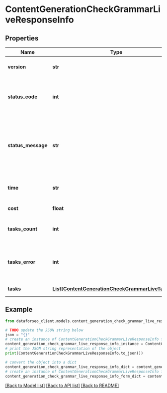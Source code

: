# ContentGenerationCheckGrammarLiveResponseInfo


## Properties

Name | Type | Description | Notes
------------ | ------------- | ------------- | -------------
**version** | **str** | the current version of the API | [optional] 
**status_code** | **int** | general status code you can find the full list of the response codes here | [optional] 
**status_message** | **str** | general informational message you can find the full list of general informational messages here | [optional] 
**time** | **str** | total execution time, seconds | [optional] 
**cost** | **float** | total tasks cost, USD | [optional] 
**tasks_count** | **int** | the number of tasks in the tasks array | [optional] 
**tasks_error** | **int** | the number of tasks in the tasks array returned with an error | [optional] 
**tasks** | [**List[ContentGenerationCheckGrammarLiveTaskInfo]**](ContentGenerationCheckGrammarLiveTaskInfo.md) | array of tasks | [optional] 

## Example

```python
from dataforseo_client.models.content_generation_check_grammar_live_response_info import ContentGenerationCheckGrammarLiveResponseInfo

# TODO update the JSON string below
json = "{}"
# create an instance of ContentGenerationCheckGrammarLiveResponseInfo from a JSON string
content_generation_check_grammar_live_response_info_instance = ContentGenerationCheckGrammarLiveResponseInfo.from_json(json)
# print the JSON string representation of the object
print(ContentGenerationCheckGrammarLiveResponseInfo.to_json())

# convert the object into a dict
content_generation_check_grammar_live_response_info_dict = content_generation_check_grammar_live_response_info_instance.to_dict()
# create an instance of ContentGenerationCheckGrammarLiveResponseInfo from a dict
content_generation_check_grammar_live_response_info_form_dict = content_generation_check_grammar_live_response_info.from_dict(content_generation_check_grammar_live_response_info_dict)
```
[[Back to Model list]](../README.md#documentation-for-models) [[Back to API list]](../README.md#documentation-for-api-endpoints) [[Back to README]](../README.md)


